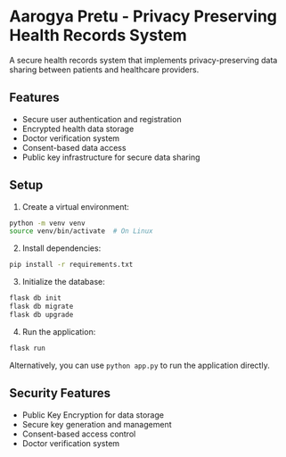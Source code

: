 # Aarogya Pretu - Privacy Preserving Health Records System

A secure health records system that implements privacy-preserving data sharing between patients and healthcare providers.

## Features

- Secure user authentication and registration
- Encrypted health data storage
- Doctor verification system
- Consent-based data access
- Public key infrastructure for secure data sharing

## Setup

1. Create a virtual environment:

```bash
python -m venv venv
source venv/bin/activate  # On Linux
```

2. Install dependencies:

```bash
pip install -r requirements.txt
```

3. Initialize the database:

```bash
flask db init
flask db migrate
flask db upgrade
```

4. Run the application:

```bash
flask run
```

Alternatively, you can use `python app.py` to run the application directly.

## Security Features

- Public Key Encryption for data storage
- Secure key generation and management
- Consent-based access control
- Doctor verification system
